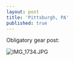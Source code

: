 ```yaml
---
layout: post
title: 'Pittsburgh, PA'
published: true
---
```

Obligatory gear post:

![IMG_1734.JPG]({{site.baseurl}}/assets/IMG_1734.JPG)
